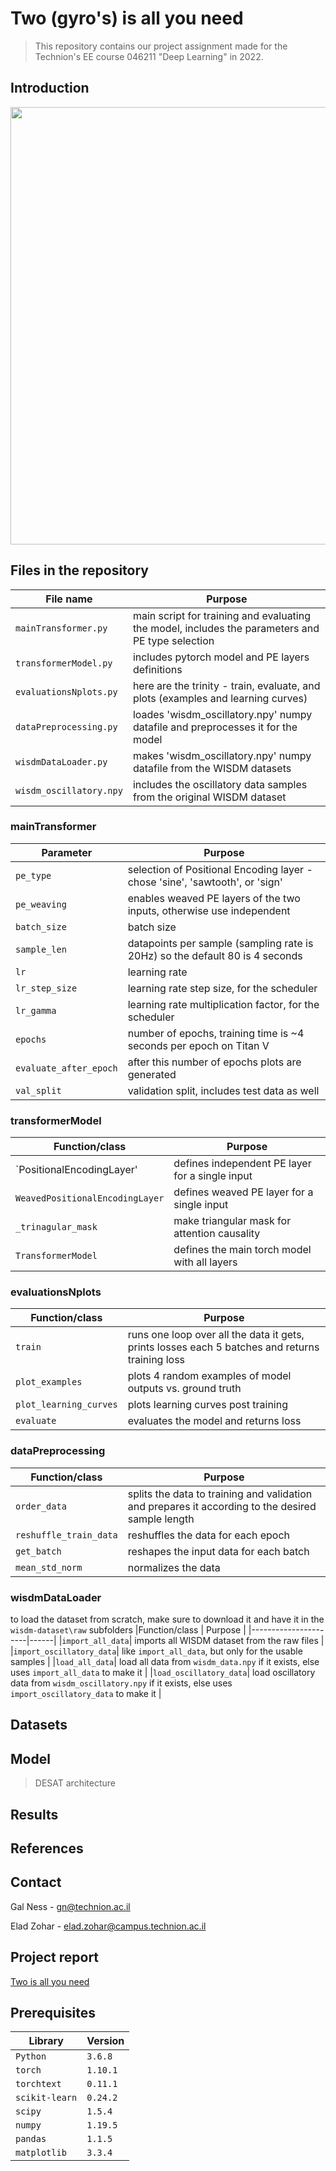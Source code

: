 # Two (gyro's) is all you need

> This repository contains our project assignment made for the Technion's EE course 046211 "Deep Learning" in  2022.


## Introduction

<img src="https://github.com/?.png" width="700">




## Files in the repository

|File name         | Purpose |
|----------------------|------|
|`mainTransformer.py`| main script for training and evaluating the model, includes the parameters and PE type selection |
|`transformerModel.py`| includes pytorch model and PE layers definitions |
|`evaluationsNplots.py`| here are the trinity - train, evaluate, and plots (examples and learning curves)|
|`dataPreprocessing.py`| loades 'wisdm_oscillatory.npy' numpy datafile and preprocesses it for the model |
|`wisdmDataLoader.py`| makes 'wisdm_oscillatory.npy' numpy datafile from the WISDM datasets |
|`wisdm_oscillatory.npy`| includes the oscillatory data samples from the original WISDM dataset |


### mainTransformer

|Parameter         | Purpose |
|----------------------|------|
|`pe_type`| selection of Positional Encoding layer - chose 'sine', 'sawtooth', or 'sign' |
|`pe_weaving`| enables weaved PE layers of the two inputs, otherwise use independent |
|`batch_size`| batch size |
|`sample_len`| datapoints per sample (sampling rate is 20Hz) so the default 80 is 4 seconds |
|`lr`| learning rate |
|`lr_step_size`| learning rate step size, for the scheduler|
|`lr_gamma`| learning rate multiplication factor, for the scheduler|
|`epochs`| number of epochs, training time is ~4 seconds per epoch on Titan V | 
|`evaluate_after_epoch`| after this number of epochs plots are generated |
|`val_split`| validation split, includes test data as well |

### transformerModel

|Function/class        | Purpose |
|----------------------|------|
|`PositionalEncodingLayer'| defines independent PE layer for a single input|
|`WeavedPositionalEncodingLayer`| defines weaved PE layer for a single input|
|`_trinagular_mask`| make triangular mask for attention causality |
|`TransformerModel`| defines the main torch model with all layers |


### evaluationsNplots
|Function/class        | Purpose |
|----------------------|------|
|`train`|  runs one loop over all the data it gets, prints losses each 5 batches and returns training loss |
|`plot_examples`|  plots 4 random examples of model outputs vs. ground truth|
|`plot_learning_curves`|  plots learning curves post training|
|`evaluate`|  evaluates the model and returns loss |


### dataPreprocessing
|Function/class        | Purpose |
|----------------------|------|
|`order_data`| splits the data to training and validation and prepares it according to the desired sample length |
|`reshuffle_train_data`| reshuffles the data for each epoch |
|`get_batch`| reshapes  the input data for each batch |
|`mean_std_norm`| normalizes the data |


### wisdmDataLoader

to load the dataset from scratch, make sure to download it and have it in the `wisdm-dataset\raw` subfolders
|Function/class        | Purpose |
|----------------------|------|
|`import_all_data`| imports all WISDM dataset from the raw files  |
|`import_oscillatory_data`| like `import_all_data`, but only for the usable samples |
|`load_all_data`| load all data from `wisdm_data.npy` if it exists, else uses `import_all_data` to make it |
|`load_oscillatory_data`| load oscillatory data from `wisdm_oscillatory.npy` if it exists, else uses `import_oscillatory_data` to make it |


## Datasets

## Model
> DESAT architecture
## Results

## References

## Contact

Gal Ness - [gn@technion.ac.il](mailto:gn@technion.ac.il)

Elad Zohar - [elad.zohar@campus.technion.ac.il](mailto:elad.zohar@campus.technion.ac.il)

## Project report
[Two is all you need](/aux/Two_is_all_you_need.pdf)
 
## Prerequisites
|Library         | Version |
|----------------------|----|
|`Python`|  `3.6.8`|
|`torch`|  `1.10.1`|
|`torchtext`|  `0.11.1`|
|`scikit-learn`|  `0.24.2`|
|`scipy`|  `1.5.4`|
|`numpy`|  `1.19.5`|
|`pandas`|  `1.1.5`|
|`matplotlib`|  `3.3.4`|




